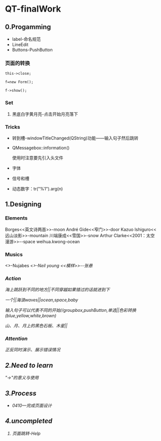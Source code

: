 # QT-finalWork

## 0.Progamming

* label-命名规范
* LineEdit
* Buttons-PushButton 

### 页面的转换

<!--注意头文件使用前引用-->

`this->close;`

`f=new Form();`

`f->show();`

### Set

1. 黑底白字黄月亮-点击开始月亮落下

### Tricks

* 转到槽-windowTitleChanged(QString)功能——输入句子然后跳转

* QMessagebox::information()

  使用时注意要先引入头文件

* 字体

* 信号和槽

* 动态数字：tr("%1").arg(n)

  



## 1.Designing

### Elements

Borges<<英文诗两首>>-moon
André Gide<<窄门>>-door
Kazuo Ishiguro<<远山淡影>>-mountain
川端康成<<雪国>>-snow
Arthur Clarke<<2001：太空漫游>>--space
weihua.kwong-ocean

### Musics

<<Reflection Eternal>>-Nujabes
<<I am glad that i found you>>-Neil young
<<模样>>--张悬

### Action

海上跳跃到不同的地方||不同穿越如果错过的话就进到下

一个||海浪waves||ocean,space,baby

输入句子可以代表不同的开始//groupbox,pushButton,单选||色彩转换(blue,yellow,white,brown)

山、月、月上的黑色石板、木星||

### Attention

正反同时演示、展示错误情况

## 2.Need to learn

"->"的意义与使用

## 3.Process

- 0410—完成页面设计

## 4.uncompleted

1. 页面跳转-Help